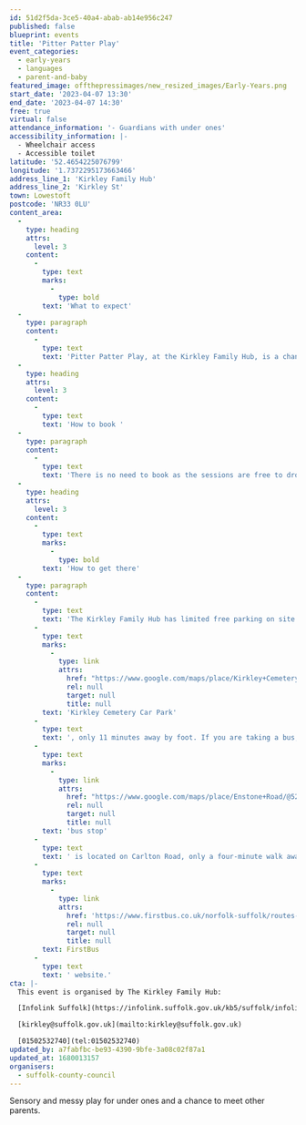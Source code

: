 ```yaml
---
id: 51d2f5da-3ce5-40a4-abab-ab14e956c247
published: false
blueprint: events
title: 'Pitter Patter Play'
event_categories:
  - early-years
  - languages
  - parent-and-baby
featured_image: offthepressimages/new_resized_images/Early-Years.png
start_date: '2023-04-07 13:30'
end_date: '2023-04-07 14:30'
free: true
virtual: false
attendance_information: '- Guardians with under ones'
accessibility_information: |-
  - Wheelchair access
  - Accessible toilet
latitude: '52.4654225076799'
longitude: '1.7372295173663466'
address_line_1: 'Kirkley Family Hub'
address_line_2: 'Kirkley St'
town: Lowestoft
postcode: 'NR33 0LU'
content_area:
  -
    type: heading
    attrs:
      level: 3
    content:
      -
        type: text
        marks:
          -
            type: bold
        text: 'What to expect'
  -
    type: paragraph
    content:
      -
        type: text
        text: 'Pitter Patter Play, at the Kirkley Family Hub, is a chance for you and your little one to enjoy sensory fun and messy play with Healthy Child Practitioners, Debi and Daisy, as well as to meet other parents and guardians for support. There is also a reading corner with books and activities to promote reading at an early age with your little one.'
  -
    type: heading
    attrs:
      level: 3
    content:
      -
        type: text
        text: 'How to book '
  -
    type: paragraph
    content:
      -
        type: text
        text: 'There is no need to book as the sessions are free to drop in.'
  -
    type: heading
    attrs:
      level: 3
    content:
      -
        type: text
        marks:
          -
            type: bold
        text: 'How to get there'
  -
    type: paragraph
    content:
      -
        type: text
        text: 'The Kirkley Family Hub has limited free parking on site. The closest parking is the '
      -
        type: text
        marks:
          -
            type: link
            attrs:
              href: "https://www.google.com/maps/place/Kirkley+Cemetery+Car+Park/@52.4618001,1.7314182,18.71z/data=!4m23!1m16!4m15!1m6!1m2!1s0x47da1a4e243e21e9:0x42ea6650145b6d74!2sKirkley+Children's+Centre,+Kirkley+Street,+Lowestoft!2m2!1d1.7370799!2d52.4659793!1m6!1m2!1s0x47da1b018c40b11d:0xfffabfc880be23b3!2sKirkley+Cemetery+Car+Park,+Kirkley+Gardens,+Lowestoft+NR33,+UK!2m2!1d1.7318215!2d52.4617994!3e2!3m5!1s0x47da1b018c40b11d:0xfffabfc880be23b3!8m2!3d52.4617994!4d1.7318215!16s%2Fg%2F11j7jcc72v"
              rel: null
              target: null
              title: null
        text: 'Kirkley Cemetery Car Park'
      -
        type: text
        text: ', only 11 minutes away by foot. If you are taking a bus, the nearest '
      -
        type: text
        marks:
          -
            type: link
            attrs:
              href: "https://www.google.com/maps/place/Enstone+Road/@52.4652459,1.7356753,17.57z/data=!4m14!1m7!3m6!1s0x47da1a4e243e21e9:0x42ea6650145b6d74!2sKirkley+Children's+Centre!8m2!3d52.4659881!4d1.737275!16s%2Fg%2F1pp2vdgx3!3m5!1s0x47da1a4e0c8f6851:0x7c4c6d419d2f7794!8m2!3d52.464638!4d1.735304!16s%2Fg%2F1q67q8k1g"
              rel: null
              target: null
              title: null
        text: 'bus stop'
      -
        type: text
        text: ' is located on Carlton Road, only a four-minute walk away from the Kirkley Family Hub. Bus timetables can be accessed via the '
      -
        type: text
        marks:
          -
            type: link
            attrs:
              href: 'https://www.firstbus.co.uk/norfolk-suffolk/routes-and-maps/coastlink-x1x11-x2x21x22-norwich-great-yarmouth-lowestoft'
              rel: null
              target: null
              title: null
        text: FirstBus
      -
        type: text
        text: ' website.'
cta: |-
  This event is organised by The Kirkley Family Hub:

  [Infolink Suffolk](https://infolink.suffolk.gov.uk/kb5/suffolk/infolink/service.page?id=j3FbQ-738P0)

  [kirkley@suffolk.gov.uk](mailto:kirkley@suffolk.gov.uk)

  [01502532740](tel:01502532740)
updated_by: a7fabfbc-be93-4390-9bfe-3a08c02f87a1
updated_at: 1680013157
organisers:
  - suffolk-county-council
---
```

Sensory and messy play for under ones and a chance to meet other parents.
